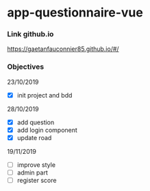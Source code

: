 # app-questionnaire-vue

### Link github.io
https://gaetanfauconnier85.github.io/#/

### Objectives

23/10/2019
- [x] init project and bdd 

28/10/2019
- [x] add question
- [x] add login component 
- [x] update road

19/11/2019
- [ ] improve style
- [ ] admin part
- [ ] register score
